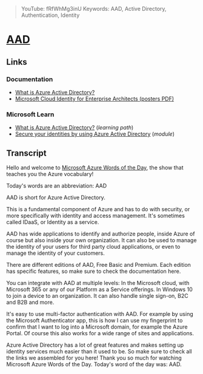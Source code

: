 > YouTube: fRfWhMg3inU
> Keywords: AAD, Active Directory, Authentication, Identity

# [AAD](/topic/aad)

<!--YOUTUBEEMBED -->

## Links

### Documentation

- [What is Azure Active Directory?](http://gslb.ch/449)
- [Microsoft Cloud Identity for Enterprise Architects (posters PDF)](http://gslb.ch/440)

### Microsoft Learn

- [What is Azure Active Directory?](http://gslb.ch/450) (*learning path*)
- [Secure your identities by using Azure Active Directory](http://gslb.ch/451) (*module*)

## Transcript

Hello and welcome to [Microsoft Azure Words of the Day](/), the show that teaches you the Azure vocabulary!

Today's words are an abbreviation: AAD

AAD is short for Azure Active Directory.

This is a fundamental component of Azure and has to do with security, or more specifically with identity and access management. It's sometimes called IDaaS, or Identity as a service.

AAD has wide applications to identify and authorize people, inside Azure of course but also inside your own organization. It can also be used to manage the identity of your users for third party cloud applications, or even to manage the identity of your customers.

There are different editions of AAD, Free Basic and Premium. Each edition has specific features, so make sure to check the documentation here.

You can integrate with AAD at multiple levels: In the Microsoft cloud, with Microsoft 365 or any of our Platform as a Service offerings. In Windows 10 to join a device to an organization. It can also handle single sign-on, B2C and B2B and more.

It's easy to use multi-factor authentication with AAD. For example by using the Microsoft Authenticator app, this is how I can use my fingerprint to confirm that I want to log into a Microsoft domain, for example the Azure Portal. Of course this also works for a wide range of sites and applications.

Azure Active Directory has a lot of great features and makes setting up identity services much easier than it used to be. So make sure to check all the links we assembled for you here! Thank you so much for watching Microsoft Azure Words of the Day. Today's word of the day was: AAD.